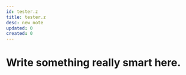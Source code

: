 ```yaml
---
id: tester.z
title: tester.z
desc: new note
updated: 0
created: 0
---
```

# Write something really smart here.
